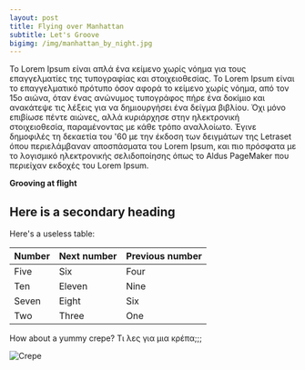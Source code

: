 ```yaml
---
layout: post
title: Flying over Manhattan
subtitle: Let's Groove
bigimg: /img/manhattan_by_night.jpg
---
```


Το Lorem Ipsum είναι απλά ένα κείμενο χωρίς νόημα για τους επαγγελματίες της τυπογραφίας και στοιχειοθεσίας. Το Lorem Ipsum είναι το επαγγελματικό πρότυπο όσον αφορά το κείμενο χωρίς νόημα, από τον 15ο αιώνα, όταν ένας ανώνυμος τυπογράφος πήρε ένα δοκίμιο και ανακάτεψε τις λέξεις για να δημιουργήσει ένα δείγμα βιβλίου. Όχι μόνο επιβίωσε πέντε αιώνες, αλλά κυριάρχησε στην ηλεκτρονική στοιχειοθεσία, παραμένοντας με κάθε τρόπο αναλλοίωτο. Έγινε δημοφιλές τη δεκαετία του '60 με την έκδοση των δειγμάτων της Letraset όπου περιελάμβαναν αποσπάσματα του Lorem Ipsum, και πιο πρόσφατα με το λογισμικό ηλεκτρονικής σελιδοποίησης όπως το Aldus PageMaker που περιείχαν εκδοχές του Lorem Ipsum.

**Grooving at flight**

## Here is a secondary heading

Here's a useless table:

| Number | Next number | Previous number |
| :------ |:--- | :--- |
| Five | Six | Four |
| Ten | Eleven | Nine |
| Seven | Eight | Six |
| Two | Three | One |


How about a yummy crepe?
Τι λες για μια κρέπα;;;

![Crepe](http://s3-media3.fl.yelpcdn.com/bphoto/cQ1Yoa75m2yUFFbY2xwuqw/348s.jpg)
